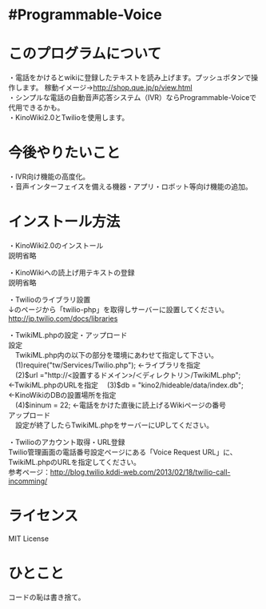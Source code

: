 ﻿#Programmable-Voice  
======================


このプログラムについて
======================

・電話をかけるとwikiに登録したテキストを読み上げます。プッシュボタンで操作します。
稼動イメージ→http://shop.que.jp/p/view.html  
・シンプルな電話の自動音声応答システム（IVR）ならProgrammable-Voiceで代用できるかも。  
・KinoWiki2.0とTwilioを使用します。  


今後やりたいこと  
======================

・IVR向け機能の高度化。  
・音声インターフェイスを備える機器・アプリ・ロボット等向け機能の追加。  


インストール方法  
======================

・KinoWiki2.0のインストール  
説明省略  

・KinoWikiへの読上げ用テキストの登録  
説明省略  

・Twilioのライブラリ設置  
↓のページから「twilio-php」を取得しサーバーに設置してください。  
http://jp.twilio.com/docs/libraries  

・TwikiML.phpの設定・アップロード  
設定  
　TwikiML.php内の以下の部分を環境にあわせて指定して下さい。  
　(1)require("tw/Services/Twilio.php");					←ライブラリを指定  
　(2)$url ="http://<設置するドメイン>/＜ディレクトリ＞/TwikiML.php";	←TwikiML.phpのURLを指定  
　(3)$db = "kino2/hideable/data/index.db";				←KinoWikiのDBの設置場所を指定  
　(4)$ininum = 22;							←電話をかけた直後に読上げるWikiページの番号  
アップロード  
　設定が終了したらTwikiML.phpをサーバーにUPしてください。  

・Twilioのアカウント取得・URL登録  
Twilio管理画面の電話番号設定ページにある「Voice Request URL」に、TwikiML.phpのURLを指定してください。  
参考ページ：http://blog.twilio.kddi-web.com/2013/02/18/twilio-call-incomming/  


ライセンス  
======================
MIT License  

ひとこと  
======================
コードの恥は書き捨て。
